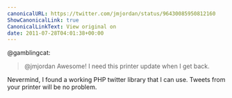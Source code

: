 ```yaml
---
canonicalURL: https://twitter.com/jmjordan/status/96430085950812160
ShowCanonicalLink: true
CanonicalLinkText: View original on
date: 2011-07-28T04:01:38+00:00
---
```

@gamblingcat:

> @jmjordan Awesome! I need this printer update when I get back.

Nevermind, I found a working PHP twitter library that I can use. Tweets from your printer will be no problem.